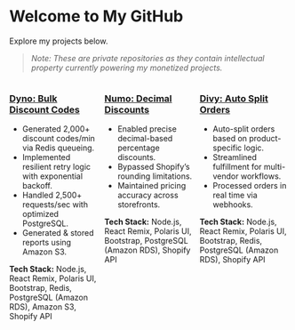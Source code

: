 <!-- README.md -->

# Welcome to My GitHub

Explore my projects below.  
> _Note: These are private repositories as they contain intellectual property currently powering my monetized projects._

<div style="display: flex; justify-content: space-between; gap: 2%;">

  <div style="flex: 1;">
    <h3><a href="https://apps.shopify.com/dyno-bulk-discount-code-generator" target="_blank">Dyno: Bulk Discount Codes</a></h3>
    <ul>
      <li>Generated 2,000+ discount codes/min via Redis queueing.</li>
      <li>Implemented resilient retry logic with exponential backoff.</li>
      <li>Handled 2,500+ requests/sec with optimized PostgreSQL.</li>
      <li>Generated & stored reports using Amazon S3.</li>
    </ul>
    <strong>Tech Stack:</strong> Node.js, React Remix, Polaris UI, Bootstrap, Redis, PostgreSQL (Amazon RDS), Amazon S3, Shopify API
  </div>

  <div style="flex: 1;">
    <h3><a href="https://apps.shopify.com/decimal-percentage-discounts" target="_blank">Numo: Decimal Discounts</a></h3>
    <ul>
      <li>Enabled precise decimal-based percentage discounts.</li>
      <li>Bypassed Shopify’s rounding limitations.</li>
      <li>Maintained pricing accuracy across storefronts.</li>
    </ul>
    <strong>Tech Stack:</strong> Node.js, React Remix, Polaris UI, Bootstrap, PostgreSQL (Amazon RDS), Shopify API
  </div>

  <div style="flex: 1;">
    <h3><a href="https://apps.shopify.com/splinter-order-split" target="_blank">Divy: Auto Split Orders</a></h3>
    <ul>
      <li>Auto-split orders based on product-specific logic.</li>
      <li>Streamlined fulfillment for multi-vendor workflows.</li>
      <li>Processed orders in real time via webhooks.</li>
    </ul>
    <strong>Tech Stack:</strong> Node.js, React Remix, Polaris UI, Bootstrap, Redis, PostgreSQL (Amazon RDS), Shopify API
  </div>

</div>
